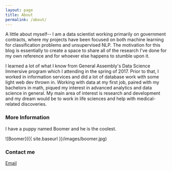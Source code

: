```yaml
---
layout: page
title: About
permalink: /about/
---
```


A little about myself-- I am a data scientist working primarily on government contracts, where my projects have been focused on both machine learning for classification problems and unsupervised NLP. The motivation for this blog is essentially to create a space to share all of the research I've done for my own reference and for whoever else happens to stumble upon it.

I learned a lot of what I know from General Assembly's Data Science Immersive program which I attending in the spring of 2017. Prior to that, I worked in information services and did a lot of database work with some light web dev thrown in. Working with data at my first job, paired with my bachelors in math, piqued my interest in advanced analytics and data science in general. My main area of interest is research and development and my dream would be to work in life sciences and help with medical-related discoveries.

### More Information

I have a puppy named Boomer and he is the coolest.

![Boomer]({{ site.baseurl }}/images/boomer.jpg)

### Contact me
[Email](mailto:doylejma@gmail.com)

